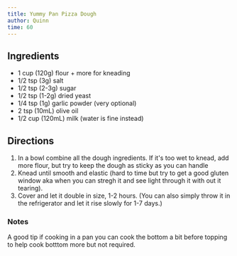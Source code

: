 ```yaml
---
title: Yummy Pan Pizza Dough
author: Quinn
time: 60
---
```



<section markdown="1">

## Ingredients

- 1 cup (120g) flour + more for kneading 
- 1/2 tsp (3g) salt
- 1/2 tsp (2-3g) sugar
- 1/2 tsp (1-2g) dried yeast
- 1/4 tsp (1g) garlic powder (very optional)
- 2 tsp (10mL) olive oil
- 1/2 cup (120mL) milk (water is fine instead)

</section>

## Directions

1. In a bowl combine all the dough ingredients. If it's too wet to knead, add more flour, but try to keep the dough as sticky as you can handle  
2. Knead until smooth and elastic (hard to time but try to get a good gluten window aka when you can stregh it and see light through it with out it tearing).
3. Cover and let it double in size, 1-2 hours. (You can also simply throw it in the refrigerator and let it rise slowly for 1-7 days.)

### Notes

A good tip if cooking in a pan you can cook the bottom a bit before topping to help cook botttom more but not required.